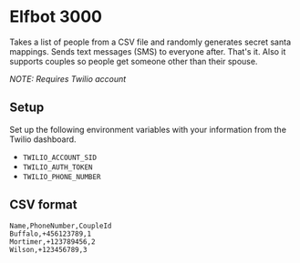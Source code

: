 # Elfbot 3000

Takes a list of people from a CSV file and randomly generates secret santa mappings.
Sends text messages (SMS) to everyone after. That's it.
Also it supports couples so people get someone other than their spouse.

_NOTE: Requires Twilio account_

## Setup

Set up the following environment variables with your information from the Twilio dashboard.

- `TWILIO_ACCOUNT_SID`
- `TWILIO_AUTH_TOKEN`
- `TWILIO_PHONE_NUMBER`

## CSV format

```
Name,PhoneNumber,CoupleId
Buffalo,+456123789,1
Mortimer,+123789456,2
Wilson,+123456789,3
```